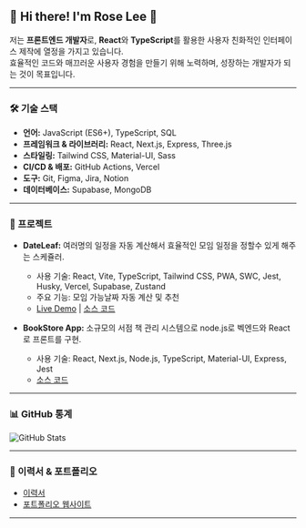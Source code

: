 ## 🌟 Hi there! I'm Rose Lee 👋

저는 **프론트엔드 개발자**로, **React**와 **TypeScript**를 활용한 사용자 친화적인 인터페이스 제작에 열정을 가지고 있습니다.  
효율적인 코드와 매끄러운 사용자 경험을 만들기 위해 노력하며, 성장하는 개발자가 되는 것이 목표입니다.

---

### 🛠 기술 스택
- **언어:** JavaScript (ES6+), TypeScript, SQL
- **프레임워크 & 라이브러리:** React, Next.js, Express, Three.js
- **스타일링:** Tailwind CSS, Material-UI, Sass
- **CI/CD & 배포:** GitHub Actions, Vercel
- **도구:** Git, Figma, Jira, Notion
- **데이터베이스:** Supabase, MongoDB

<!--
#### 활용 예시
- **React & TypeScript**: 개인 포트폴리오 제작 및 데이터 시각화 프로젝트에 활용.
- **Three.js**: 3D 인터랙션을 구현한 웹 애플리케이션 제작 경험.
- **Supabase**: 실시간 데이터베이스 관리 및 사용자 인증 기능 구현.
- **Vercel**: 포트폴리오 및 클라이언트 프로젝트를 빠르고 안정적으로 배포.
- **Next.js & Vercel**: SSR 및 정적 사이트 생성 기능을 활용해 성능 최적화된 웹사이트 배포.
- **GitHub Actions와 Vercel**: 테스트 스크립트를 실행하여 코드 안정성 검증을 실행하고, Merge 후 Vercel에 자동 배포 트리거.
- **Docker 기반 배포**:
   - Docker Compose를 사용하여 개발, 테스트, 프로덕션 환경의 일관성을 유지.
   - AWS EC2와 Nginx를 활용한 리버스 프록시 설정으로 트래픽 관리.
- **Netlify를 활용한 Jamstack 배포**:
   - 정적 사이트 생성(SSR) 프로젝트에 대해 Netlify를 활용해 CI/CD 파이프라인 구현.
   - 자동 SSL 인증서 갱신 및 글로벌 CDN 제공.
-->

---

### 🚀 프로젝트
- **DateLeaf:**
  여러명의 일정을 자동 계산해서 효율적인 모임 일정을 정할수 있게 해주는 스케쥴러.
  - 사용 기술: React, Vite, TypeScript, Tailwind CSS, PWA, SWC, Jest, Husky, Vercel, Supabase, Zustand
  - 주요 기능: 모임 가능날짜 자동 계산 및 추천
  - [Live Demo](https://www.date-leaf.com/) | [소스 코드](https://github.com/imaginer-dev/DateLeaf)

- **BookStore App:**
  소규모의 서점 책 관리 시스템으로 node.js로 벡엔드와 React로 프론트를 구현.
  - 사용 기술: React, Next.js, Node.js, TypeScript, Material-UI, Express, Jest
  - [소스 코드](https://github.com/Rose4tune/bookstore-app)

---

### 📊 GitHub 통계
![GitHub Stats](https://github-readme-stats.vercel.app/api?username=Rose4tune&show_icons=true&bg_color=90,ffeff5,dbfaf8,dbfaf8,dbfaf8&title_color=ff4690&text_color=777173&show_icons=true&icon_color=46b1ef)
<!--
![Top Languages](https://github-readme-stats.vercel.app/api/top-langs/?username=Rose4tune&layout=compact&bg_color=90,ffeff5,dbfaf8,dbfaf8,dbfaf8&title_color=ff4690&text_color=#777173)
-->

---

### 📄 이력서 & 포트폴리오
- [이력서](https://drive.google.com/file/d/1iG79EtHSKrckGNb-jtHRLlPKRnZ6eEzT/view?usp=sharing)
- [포트폴리오 웹사이트](https://www.dlfly.seoul.kr/)

---
<!--
### 🌱 함께하고 싶으신가요?
- [LinkedIn](#)
- [블로그](#)-->
